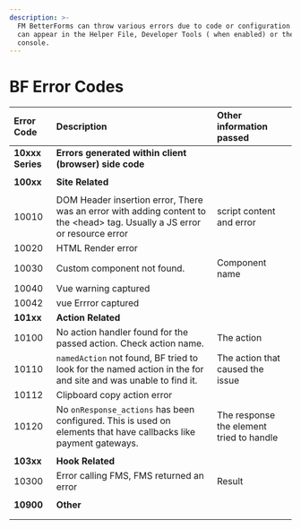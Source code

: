 ```yaml
---
description: >-
  FM BetterForms can throw various errors due to code or configuration. Errors
  can appear in the Helper File, Developer Tools ( when enabled) or the browser
  console.
---
```


# BF Error Codes

| Error Code | Description | Other information passed |
| :--- | :--- | :--- |
| **10xxx Series** | **Errors generated within client \(browser\) side code** |  |
|  |  |  |
| **100xx** | **Site Related** |  |
|  |  |  |
| 10010 | DOM Header insertion error, There was an error with adding content to the &lt;head&gt; tag. Usually a JS error or resource error | script content and error |
| 10020 | HTML Render error |  |
| 10030 | Custom component not found.  | Component name |
| 10040 | Vue warning captured |  |
| 10042 | vue Errror captured |  |
| **101xx** | **Action Related** |  |
| 10100 | No action handler found for the passed action. Check action name. | The action |
| 10110 | `namedAction` not found, BF tried to look for the named action in the for and site and was unable to find it. | The action that caused the issue |
| 10112 | Clipboard copy action error |  |
| 10120 | No  `onResponse_actions` has been configured. This is used on elements that have callbacks like payment gateways.  | The response the element tried to handle |
|  |  |  |
| **103xx** | **Hook Related** |  |
| 10300 | Error calling FMS, FMS returned an error | Result |
|  |  |  |
| **10900** | **Other** |  |
|  |  |  |
|  |  |  |

